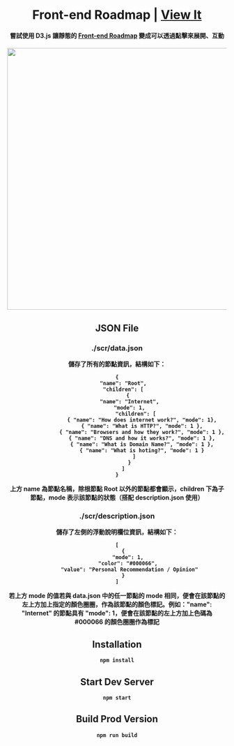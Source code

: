 <h1 align="center">
Front-end Roadmap | <a href="https://tomhsiao1260.github.io/roadmap/" target="_blank">View It<a/>
</h1>

<h4 align="center">
嘗試使用 D3.js 讓靜態的 <a href="https://roadmap.sh/frontend" target="_blank">Front-end Roadmap<a/> 變成可以透過點擊來展開、互動
<h4/>

<p align="center">
    <img src="./assets/roadmap.gif" width="600px"/>
</p>

## JSON File

### ./scr/data.json 

儲存了所有的節點資訊，結構如下：

```
{
    "name": "Root",
    "children": [
        { 
        "name": "Internet",
        "mode": 1,
            "children": [
                { "name": "How does internet work?", "mode": 1},
                { "name": "What is HTTP?", "mode": 1 },
                { "name": "Browsers and how they work?", "mode": 1 },
                { "name": "DNS and how it works?", "mode": 1 },
                { "name": "What is Domain Name?", "mode": 1 },
                { "name": "What is hoting?", "mode": 1 }
            ] 
        }
    ]
}
```

上方 name 為節點名稱，除根節點 Root 以外的節點都會顯示，children 下為子節點，mode 表示該節點的狀態（搭配 description.json 使用）


### ./scr/description.json 

儲存了左側的浮動說明欄位資訊，結構如下：

```
[
    {
        "mode": 1, 
        "color": "#000066", 
        "value": "Personal Recommendation / Opinion"
    }
]
```

若上方 mode 的值若與 data.json 中的任一節點的 mode 相同，便會在該節點的左上方加上指定的顏色圈圈，作為該節點的顏色標記。例如："name":  "Internet" 的節點具有 "mode":  1，便會在該節點的左上方加上色碼為 #000066 的顏色圈圈作為標記

## Installation

```
npm install
```

## Start Dev Server

```
npm start
```

## Build Prod Version

```
npm run build
```


